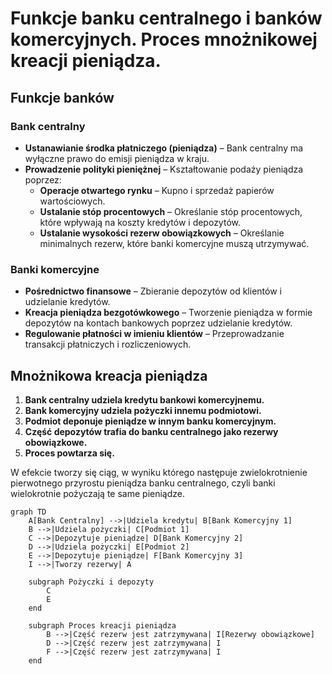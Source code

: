 # Funkcje banku centralnego i banków komercyjnych. Proces mnożnikowej kreacji pieniądza.

## Funkcje banków

### Bank centralny

- **Ustanawianie środka płatniczego (pieniądza)** – Bank centralny ma wyłączne prawo do emisji pieniądza w kraju.
- **Prowadzenie polityki pieniężnej** – Kształtowanie podaży pieniądza poprzez:
  - **Operacje otwartego rynku** – Kupno i sprzedaż papierów wartościowych.
  - **Ustalanie stóp procentowych** – Określanie stóp procentowych, które wpływają na koszty kredytów i depozytów.
  - **Ustalanie wysokości rezerw obowiązkowych** – Określanie minimalnych rezerw, które banki komercyjne muszą utrzymywać.

### Banki komercyjne

- **Pośrednictwo finansowe** – Zbieranie depozytów od klientów i udzielanie kredytów.
- **Kreacja pieniądza bezgotówkowego** – Tworzenie pieniądza w formie depozytów na kontach bankowych poprzez udzielanie kredytów.
- **Regulowanie płatności w imieniu klientów** – Przeprowadzanie transakcji płatniczych i rozliczeniowych.

## Mnożnikowa kreacja pieniądza

1. **Bank centralny udziela kredytu bankowi komercyjnemu.**
2. **Bank komercyjny udziela pożyczki innemu podmiotowi.**
3. **Podmiot deponuje pieniądze w innym banku komercyjnym.**
4. **Część depozytów trafia do banku centralnego jako rezerwy obowiązkowe.**
5. **Proces powtarza się.**

W efekcie tworzy się ciąg, w wyniku którego następuje zwielokrotnienie pierwotnego przyrostu pieniądza banku centralnego, czyli banki wielokrotnie pożyczają te same pieniądze.

```mermaid
graph TD
    A[Bank Centralny] -->|Udziela kredytu| B[Bank Komercyjny 1]
    B -->|Udziela pożyczki| C[Podmiot 1]
    C -->|Depozytuje pieniądze| D[Bank Komercyjny 2]
    D -->|Udziela pożyczki| E[Podmiot 2]
    E -->|Depozytuje pieniądze| F[Bank Komercyjny 3]
    I -->|Tworzy rezerwy| A

    subgraph Pożyczki i depozyty
        C
        E
    end

    subgraph Proces kreacji pieniądza
        B -->|Część rezerw jest zatrzymywana| I[Rezerwy obowiązkowe]
        D -->|Część rezerw jest zatrzymywana| I
        F -->|Część rezerw jest zatrzymywana| I
    end
```